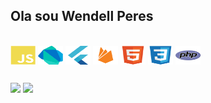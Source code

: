 ## Ola sou Wendell Peres
 
<div style="display: inline_block"><br>
  <img align="center" alt="wende-Js" height="30" width="40" src="https://raw.githubusercontent.com/devicons/devicon/master/icons/javascript/javascript-plain.svg">
  <img align="center" alt="wende-daart" height="30" width="40" src="https://raw.githubusercontent.com/devicons/devicon/master/icons/dart/dart-original.svg">
   <img align="center" alt="wende-flutter" height="30" width="40" src="https://raw.githubusercontent.com/devicons/devicon/master/icons/flutter/flutter-original.svg">
  <img align="center" alt="wende-firebase" height="30" width="40" src="https://raw.githubusercontent.com/devicons/devicon/master/icons/firebase/firebase-plain.svg">
  <img align="center" alt="wende-HTML" height="30" width="40" src="https://raw.githubusercontent.com/devicons/devicon/master/icons/html5/html5-original.svg">
  <img align="center" alt="wende-CSS" height="30" width="40" src="https://raw.githubusercontent.com/devicons/devicon/master/icons/css3/css3-original.svg">
  <img align="center" alt="wende-php" height="30" width="40" src="https://raw.githubusercontent.com/devicons/devicon/master/icons/php/php-original.svg">
  <img align="right" alt="" src="https://media0.giphy.com/media/MdA16VIoXKKxNE8Stk/200w.gif?cid=ecf05e47uo78jjqew5yrd81c6fajq6xpyehu3whmjdzbzgla&rid=200w.gif&ct=g">
</div>
  
  ##
  
  <div>
  <a href = "mailto: wickedgame759@gmail.com"><img src="https://img.shields.io/badge/-Gmail-%23EA4335?style=for-the-badge&logo=gmail&logoColor=white" target="_blank"></a>
  <a href="https://www.linkedin.com/in/wendell-peres-da-costa-973076147/" target="_blank"><img src="https://img.shields.io/badge/-LinkedIn-%230077B5?style=for-the-badge&logo=linkedin&logoColor=white" target="_blank"></a>
 
  <a href="https://instagram.com/rafaballerini" target="_blank"><img src="" target="_blank"></a>
</div>
